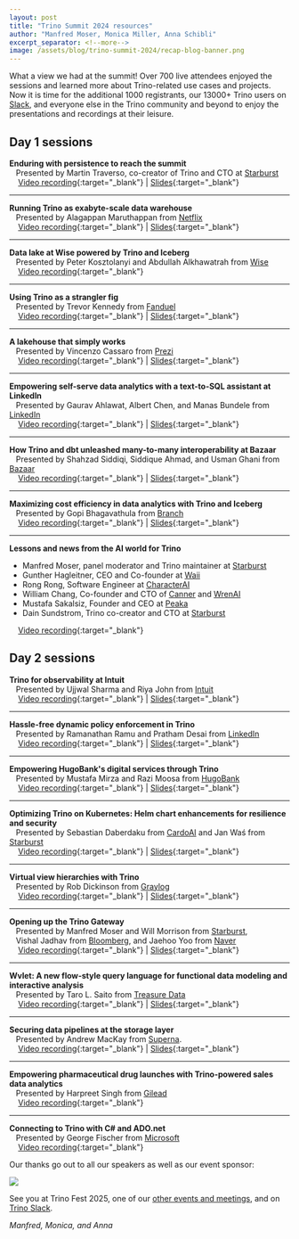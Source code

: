 ```yaml
---
layout: post
title: "Trino Summit 2024 resources"
author: "Manfred Moser, Monica Miller, Anna Schibli"
excerpt_separator: <!--more-->
image: /assets/blog/trino-summit-2024/recap-blog-banner.png
---
```


What a view we had at the summit! Over 700 live attendees enjoyed the sessions
and learned more about Trino-related use cases and projects. Now it is time for
the additional 1000 registrants, our 13000+ Trino users on
[Slack]({{site.baseurl}}/slack.html), and everyone else in the Trino community
and beyond to enjoy the presentations and recordings at their leisure.

<!--more-->

## Day 1 sessions

**Enduring with persistence to reach the summit**
<br>&nbsp;&nbsp;&nbsp;Presented by Martin Traverso, co-creator of Trino and CTO at [Starburst]({{site.baseurl}}/users.html#starburst)
<br>&nbsp;&nbsp;&nbsp;<i class="fab fa-youtube" style="color: red;"></i> [Video recording](https://youtu.be/wmR6kzOCo-I){:target="_blank"}
| [Slides]({{site.url}}/assets/blog/trino-summit-2024/trino-summit-2024-keynote.pdf){:target="_blank"}

---

**Running Trino as exabyte-scale data warehouse**
<br>&nbsp;&nbsp;&nbsp;Presented by Alagappan Maruthappan from [Netflix]({{site.baseurl}}/users.html#netflix)
<br>&nbsp;&nbsp;&nbsp;<i class="fab fa-youtube" style="color: red;"></i> [Video recording](https://youtu.be/WuUS73QPuZE){:target="_blank"}
| [Slides]({{site.url}}/assets/blog/trino-summit-2024/trino-summit-2024-netflix.pdf){:target="_blank"}

---

**Data lake at Wise powered by Trino and Iceberg**
<br>&nbsp;&nbsp;&nbsp;Presented by Peter Kosztolanyi and Abdullah Alkhawatrah from [Wise](https://wise.com)
<br>&nbsp;&nbsp;&nbsp;<i class="fab fa-youtube" style="color: red;"></i> [Video recording](https://youtu.be/K5RmYtbeXAc){:target="_blank"}

---

**Using Trino as a strangler fig**
<br>&nbsp;&nbsp;&nbsp;Presented by Trevor Kennedy from [Fanduel](https://www.fanduel.com/)
<br>&nbsp;&nbsp;&nbsp;<i class="fab fa-youtube" style="color: red;"></i> [Video recording](https://youtu.be/cVA5IPWdHRs){:target="_blank"}
| [Slides]({{site.url}}/assets/blog/trino-summit-2024/trino-summit-2024-fanduel.pdf){:target="_blank"}

---

**A lakehouse that simply works**
<br>&nbsp;&nbsp;&nbsp;Presented by Vincenzo Cassaro from [Prezi](https://prezi.com/) 
<br>&nbsp;&nbsp;&nbsp;<i class="fab fa-youtube" style="color: red;"></i> [Video recording](https://youtu.be/6xdPRqpA8FA){:target="_blank"}
| [Slides]({{site.url}}/assets/blog/trino-summit-2024/trino-summit-2024-prezi.pdf){:target="_blank"}

---

**Empowering self-serve data analytics with a text-to-SQL assistant at LinkedIn** 
<br>&nbsp;&nbsp;&nbsp;Presented by Gaurav Ahlawat, Albert Chen, and Manas Bundele from
[LinkedIn]({{site.baseurl}}/users.html#linkedin)
<br>&nbsp;&nbsp;&nbsp;<i class="fab fa-youtube" style="color: red;"></i> [Video recording](https://youtu.be/rl4GLNEVkjo){:target="_blank"}
| [Slides]({{site.url}}/assets/blog/trino-summit-2024/trino-summit-2024-linkedin-ai.pdf){:target="_blank"}

---

**How Trino and dbt unleashed many-to-many interoperability at Bazaar**
<br>&nbsp;&nbsp;&nbsp;Presented by Shahzad Siddiqi, Siddique Ahmad, and Usman Ghani from
  [Bazaar]({{site.baseurl}}/users.html#bazaar_technologies)
<br>&nbsp;&nbsp;&nbsp;<i class="fab fa-youtube" style="color: red;"></i> [Video recording](https://youtu.be/G9jafHdH8FY){:target="_blank"}
| [Slides]({{site.url}}/assets/blog/trino-summit-2024/trino-summit-2024-bazaar.pdf){:target="_blank"}

---

**Maximizing cost efficiency in data analytics with Trino and Iceberg**
<br>&nbsp;&nbsp;&nbsp;Presented by Gopi Bhagavathula from [Branch](https://www.branch.io/)
<br>&nbsp;&nbsp;&nbsp;<i class="fab fa-youtube" style="color: red;"></i> [Video recording](https://youtu.be/Yaz7fwvOPdY){:target="_blank"}
| [Slides]({{site.url}}/assets/blog/trino-summit-2024/trino-summit-2024-branch.pdf){:target="_blank"}

---

**Lessons and news from the AI world for Trino**

* Manfred Moser, panel moderator and Trino maintainer at [Starburst]({{site.baseurl}}/users.html#starburst)
* Gunther Hagleitner, CEO and Co-founder at [Waii](https://waii.ai/)
* Rong Rong, Software Engineer at [CharacterAI](https://character.ai/)
* William Chang, Co-founder and CTO of [Canner]({{site.baseurl}}/users.html#canner) and
  [WrenAI]({{site.baseurl}}/ecosystem/client-application.html#wren-ai)
* Mustafa Sakalsiz, Founder and CEO at [Peaka]({{site.baseurl}}/users.html#peaka)
* Dain Sundstrom, Trino co-creator and CTO at [Starburst]({{site.baseurl}}/users.html#starburst)

&nbsp;&nbsp;&nbsp;<i class="fab fa-youtube" style="color: red;"></i> [Video recording](https://youtu.be/gobl6PhIWeE){:target="_blank"}

## Day 2 sessions

**Trino for observability at Intuit** 
<br>&nbsp;&nbsp;&nbsp;Presented by Ujjwal Sharma and Riya John from [Intuit](https://www.intuit.com/)
<br>&nbsp;&nbsp;&nbsp;<i class="fab fa-youtube" style="color: red;"></i> [Video recording](https://youtu.be/47dMrURt7us){:target="_blank"}
| [Slides]({{site.url}}/assets/blog/trino-summit-2024/trino-summit-2024-intuit.pdf){:target="_blank"}

---

**Hassle-free dynamic policy enforcement in Trino**
<br>&nbsp;&nbsp;&nbsp;Presented by Ramanathan Ramu and Pratham Desai from [LinkedIn]({{site.baseurl}}/users.html#linkedin)
<br>&nbsp;&nbsp;&nbsp;<i class="fab fa-youtube" style="color: red;"></i> [Video recording](https://youtu.be/GAudNEmbvsc){:target="_blank"}
| [Slides]({{site.url}}/assets/blog/trino-summit-2024/trino-summit-2024-linkedin-policy.pdf){:target="_blank"}

---

**Empowering HugoBank's digital services through Trino**
<br>&nbsp;&nbsp;&nbsp;Presented by Mustafa Mirza and Razi Moosa from [HugoBank](https://www.hugobank.com.pk)
<br>&nbsp;&nbsp;&nbsp;<i class="fab fa-youtube" style="color: red;"></i> [Video recording](https://youtu.be/51JVd25behQ){:target="_blank"}
| [Slides]({{site.url}}/assets/blog/trino-summit-2024/trino-summit-2024-hugobank.pdf){:target="_blank"}

---

**Optimizing Trino on Kubernetes: Helm chart enhancements for resilience and security** 
<br>&nbsp;&nbsp;&nbsp;Presented by Sebastian Daberdaku from [CardoAI](https://cardoai.com) and
Jan Waś from [Starburst]({{site.baseurl}}/users.html#starburst)
<br>&nbsp;&nbsp;&nbsp;<i class="fab fa-youtube" style="color: red;"></i> [Video recording](https://youtu.be/MGuOf45cGwA){:target="_blank"}
| [Slides]({{site.url}}/assets/blog/trino-summit-2024/trino-summit-2024-cardoai.pdf){:target="_blank"}

---

**Virtual view hierarchies with Trino**
<br>&nbsp;&nbsp;&nbsp;Presented by Rob Dickinson from [Graylog](https://graylog.org/)
<br>&nbsp;&nbsp;&nbsp;<i class="fab fa-youtube" style="color: red;"></i> [Video recording](https://youtu.be/z8eh_3vBpvg){:target="_blank"}
| [Slides]({{site.url}}/assets/blog/trino-summit-2024/trino-summit-2024-graylog.pdf){:target="_blank"}

---

**Opening up the Trino Gateway**
<br>&nbsp;&nbsp;&nbsp;Presented by Manfred Moser and Will Morrison from [Starburst]({{site.baseurl}}/users.html#starburst), 
<br>&nbsp;&nbsp;&nbsp;Vishal Jadhav from [Bloomberg](https://www.bloomberg.com/company/values/tech-at-bloomberg/), and Jaehoo Yoo from [Naver]({{site.baseurl}}/users.html#naver)
<br>&nbsp;&nbsp;&nbsp;<i class="fab fa-youtube" style="color: red;"></i> [Video recording](https://youtu.be/MiQEngRJk8g){:target="_blank"}
| [Slides]({{site.url}}/assets/blog/trino-summit-2024/trino-summit-2024-trino-gateway.pdf){:target="_blank"}

---

**Wvlet: A new flow-style query language for functional data modeling and interactive analysis**
<br>&nbsp;&nbsp;&nbsp;Presented by Taro L. Saito from [Treasure Data]({{site.baseurl}}/users.html#treasuredata)
<br>&nbsp;&nbsp;&nbsp;<i class="fab fa-youtube" style="color: red;"></i> [Video recording](https://youtu.be/ot7z7J6h9rM){:target="_blank"}
| [Slides]({{site.url}}/assets/blog/trino-summit-2024/trino-summit-2024-wvlet.pdf){:target="_blank"}

---
**Securing data pipelines at the storage layer**
<br>&nbsp;&nbsp;&nbsp;Presented by Andrew MacKay from [Superna](https://superna.io/).
<br>&nbsp;&nbsp;&nbsp;<i class="fab fa-youtube" style="color: red;"></i> [Video recording](https://youtu.be/Lxr4Rzn27cw){:target="_blank"}
| [Slides]({{site.url}}/assets/blog/trino-summit-2024/trino-summit-2024-superna.pdf){:target="_blank"}

---
**Empowering pharmaceutical drug launches with Trino-powered sales data analytics**
<br>&nbsp;&nbsp;&nbsp;Presented by Harpreet Singh from [Gilead](https://www.gilead.com/)
<br>&nbsp;&nbsp;&nbsp;<i class="fab fa-youtube" style="color: red;"></i> [Video recording](https://youtu.be/ELsBGx1Sv3o){:target="_blank"}

---
**Connecting to Trino with C# and ADO.net** 
<br>&nbsp;&nbsp;&nbsp;Presented by George Fischer from [Microsoft](https://www.microsoft.com)
<br>&nbsp;&nbsp;&nbsp;<i class="fab fa-youtube" style="color: red;"></i> [Video recording](https://youtu.be/x2rF6IEjFK0){:target="_blank"}

Our thanks go out to all our speakers as well as our event sponsor:
  
<a href="{{site.baseurl}}/users.html#starburst">
<img src="{{site.baseurl}}/assets/images/logos/starburst.png">
</a>
  
See you at Trino Fest 2025, one of our [other events and
meetings]({{site.baseurl}}/community.html#events), and on [Trino
Slack]({{site.baseurl}}/slack.html).

*Manfred, Monica, and Anna*
